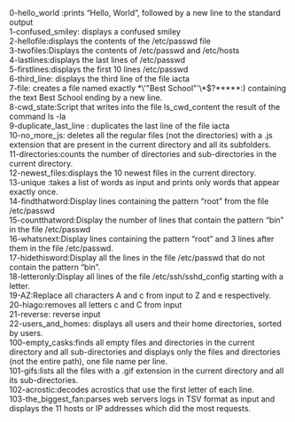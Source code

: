 0-hello_world :prints “Hello, World”, followed by a new line to the standard output <br />
1-confused_smiley: displays a confused smiley <br />
2-hellofile:displays the contents of the /etc/passwd file <br />
3-twofiles:Displays the contents of /etc/passwd and /etc/hosts <br />
4-lastlines:displays the last lines of /etc/passwd<br />
5-firstlines:displays the first 10 lines /etc/passwd<br />
6-third_line: displays the third line of the file iacta<br />
7-file: creates a file named exactly \*\\'"Best School"\'\\*$\?\*\*\*\*\*:) containing the text Best School ending by a new line.<br />
8-cwd_state:Script that writes into the file ls_cwd_content the result of the command ls -la<br />
9-duplicate_last_line : duplicates the last line of the file iacta <br />
10-no_more_js: deletes all the regular files (not the directories) with a .js extension that are present in the current directory and all its subfolders. <br />
11-directories:counts the number of directories and sub-directories in the current directory. <br />
12-newest_files:displays the 10 newest files in the current directory.<br />
13-unique :takes a list of words as input and prints only words that appear exactly once.<br />
14-findthatword:Display lines containing the pattern “root” from the file /etc/passwd <br />
15-countthatword:Display the number of lines that contain the pattern “bin” in the file /etc/passwd <br />
16-whatsnext:Display lines containing the pattern “root” and 3 lines after them in the file /etc/passwd. <br />
17-hidethisword:Display all the lines in the file /etc/passwd that do not contain the pattern “bin”.<br />
18-letteronly:Display all lines of the file /etc/ssh/sshd_config starting with a letter.<br />
19-AZ:Replace all characters A and c from input to Z and e respectively.<br />
20-hiago:removes all letters c and C from input <br />
21-reverse: reverse input <br />
22-users_and_homes: displays all users and their home directories, sorted by users.<br />
100-empty_casks:finds all empty files and directories in the current directory and all sub-directories and displays only the files and directories (not the entire path), one file name per line. <br />
101-gifs:lists all the files with a .gif extension in the current directory and all its sub-directories. <br />
102-acrostic:decodes acrostics that use the first letter of each line.<br />
103-the_biggest_fan:parses web servers logs in TSV format as input and displays the 11 hosts or IP addresses which did the most requests.
